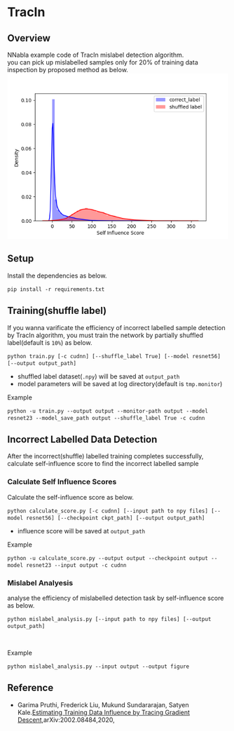 # TracIn
## Overview
NNabla example code of TracIn mislabel detection algorithm.  
you can pick up mislabelled samples only for 20% of training data inspection by proposed method as below.
![](./figure/score_distribution_example.png)


## Setup
Install the dependencies as below.

```
pip install -r requirements.txt
```


## Training(shuffle label)
If you wanna varificate the efficiency of incorrect labelled sample detection by TracIn algorithm, you must train the network by partially shuffled label(default is `10%`) as below. 
<br>

```
python train.py [-c cudnn] [--shuffle_label True] [--model resnet56] [--output output_path]
```

- shuffled label dataset(`.npy`) will be saved at `output_path`
- model parameters will be saved at log directory(default is `tmp.monitor`)

Example
```
python -u train.py --output output --monitor-path output --model resnet23 --model_save_path output --shuffle_label True -c cudnn
```

## Incorrect Labelled Data Detection

After the incorrect(shuffle) labelled training completes successfully,  calculate self-influence score to find the incorrect labelled sample
<br>

### Calculate Self Influence Scores

Calculate the self-influence score as below.
<br>

```
python calculate_score.py [-c cudnn] [--input path to npy files] [--model resnet56] [--checkpoint ckpt_path] [--output output_path]
```

- influence score will be saved at `output_path`

Example
```
python -u calculate_score.py --output output --checkpoint output --model resnet23 --input output -c cudnn
```


### Mislabel Analyesis

analyse the efficiency of mislabelled detection task by self-influence score as below.
<br>

```
python mislabel_analysis.py [--input path to npy files] [--output output_path]
```
<br>

Example
```
python mislabel_analysis.py --input output --output figure
```

## Reference
- Garima Pruthi, Frederick Liu, Mukund Sundararajan, Satyen Kale.[Estimating Training Data Influence by Tracing Gradient Descent](https://arxiv.org/pdf/2002.08484.pdf),arXiv:2002.08484,2020,